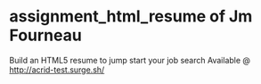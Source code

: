 # assignment_html_resume of Jm Fourneau
Build an HTML5 resume to jump start your job search
Available @ http://acrid-test.surge.sh/
